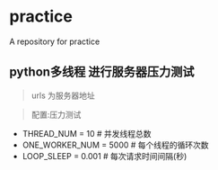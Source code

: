 # practice
A repository for practice

## python多线程 进行服务器压力测试
> urls 为服务器地址

>配置:压力测试
* THREAD_NUM = 10            # 并发线程总数
* ONE_WORKER_NUM = 5000       # 每个线程的循环次数
* LOOP_SLEEP = 0.001      # 每次请求时间间隔(秒)